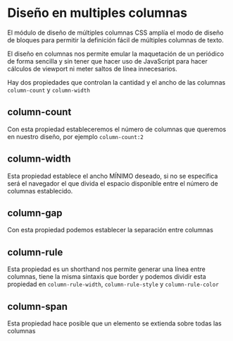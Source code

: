 # Diseño en multiples columnas

El módulo de diseño de múltiples columnas CSS amplía el modo de diseño de bloques para permitir la definición fácil de múltiples columnas de texto.

El diseño en columnas nos permite emular la maquetación de un periódico de forma sencilla y sin tener que hacer uso de JavaScript para hacer cálculos de viewport ni meter saltos de línea innecesarios.

Hay dos propiedades que controlan la cantidad y el ancho de las columnas `column-count` y `column-width`

## column-count

Con esta propiedad estableceremos el número de columnas que queremos en nuestro diseño, por ejemplo `column-count:2`

## column-width

Esta propiedad establece el ancho MÍNIMO deseado, si no se especifica será el navegador el que divida el espacio disponible entre el número de columnas establecido.

## column-gap

Con esta propiedad podemos establecer la separación entre columnas

## column-rule

Esta propiedad es un shorthand nos permite generar una línea entre columnas, tiene la misma sintaxis que border y podemos dividir esta propiedad en `column-rule-width`, `column-rule-style` y `column-rule-color`

## column-span

Esta propiedad hace posible que un elemento se extienda sobre todas las columnas
